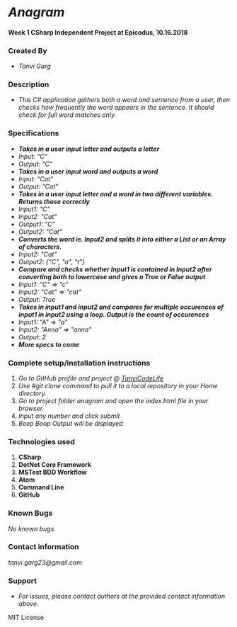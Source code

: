 # _Anagram_
#### Week 1 CSharp Independent Project at Epicodus, 10.16.2018

### Created By
* _Tanvi Garg_

### Description
* _This C# application gathers both a word and sentence from a user, then checks how frequently the word appears in the sentence. It should check for full word matches only._


### Specifications
* _**Takes in a user input letter and outputs a letter**_
* _Input: "C"_
* _Output: "C"_
* _**Takes in a user input word and outputs a word**_
* _Input: "Cat"_
* _Output: "Cat"_
* _**Takes in a user input letter and a word in two different variables. Returns those correctly**_
* _Input1: "C"_
* _Input2: "Cat"_
* _Output1: "C"_
* _Output2: "Cat"_
* _**Converts the word ie. Input2 and splits it into either a List or an Array of characters.**_
* _Input2: "Cat"_
* _Output2: {"C", "a", "t"}_
* _**Compare and checks whether Input1 is contained in Input2 after converting both to lowercase and gives a True or False output**_
* _Input1: "C" => "c"_
* _Input2: "Cat" => "cat"_
* _Output: True_
* _**Takes in input1 and input2 and compares for multiple occurences of input1 in input2 using a loop. Output is the count of occurences**_
* _Input1: "A" => "a"_
* _Input2: "Anna" => "anna"_
* _Output: 2_
* _**More specs to come**_


### Complete setup/installation instructions
1. _Go to GitHub profile and project @ [TanviCodeLife]()_
2. _Use #git clone <project url> command to pull it to a local repository in your Home directory._
3. _Go to project folder anagram and open the index.html file in your browser._
4. _Input any number and click submit_
4. _Beep Boop Output will be displayed_

### Technologies used
1. **CSharp**
2. **DotNet Core Framework**
3. **MSTest BDD Workflow**
3. **Atom**
4. **Command Line**
5. **GitHub**

### Known Bugs
_No known bugs._

### Contact information
_tanvi.garg23@gmail.com_

### Support
* _For issues, please contact authors at the provided contact information above._

MIT License
